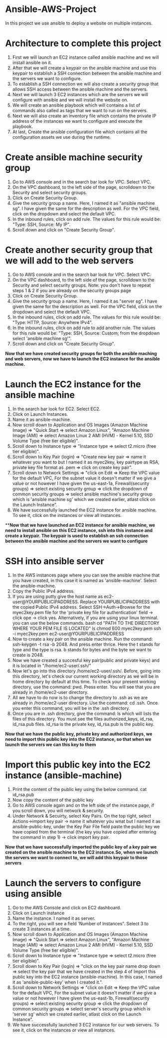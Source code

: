 # Ansible-AWS-Project
In this project we use ansible to deploy a website on multiple instances.

# Architecture to complete this project
1. First we will launch an EC2 instance called ansible machine and we will install ansible on it.
2. After that we will create a keypair on the ansible machine and use this keypair to establish a SSH connection between the ansible machine and the servers we want to configure.
3. To establish a SSH connection we will also create a security group that allows SSH access between the ansible machine and the servers.
4. Next we will launch 3 EC2 instances which are the servers we will configure with ansible and we will install the website on.
5. We will create an ansible playbook which will contains a list of commands also called as tags that we want to run on the servers.
6. Next we will also create an inventory file which contains the private IP address of the instances we want to configure and execute the playbook.
7. At last, Create the ansible configuration file which contains all the configuration assets we use during the runtime.

# Create ansible machine security group
1. Go to AWS console and in the search bar look for VPC. Select VPC.
2. On the VPC dashboard, to the left side of the page, scrolldown  to the Security and select security groups.
3. Click on Create Security Group.
4. Give the security group a name. Here, I named it as "ansible machine sg". I have given the same for the description as well. For the VPC field, click on the dropdown and select the default VPC.
5. In the inbound rules, click on add rule. The values for this rule would be: "Type: SSH, Source: My IP".
6. Scroll down and click on "Create Security Group".
   
# Create another security group that we will add to the web servers
1. Go to AWS console and in the search bar look for VPC. Select VPC.
2. On the VPC dashboard, to the left side of the page, scrolldown  to the Security and select security groups.
   Note: you don't have to repeat steps 1 & 2 if you are already on the security groups page
3. Click on Create Security Group.
4. Give the security group a name. Here, I named it as "server sg". I have given the same for the description as well. For the VPC field, click on the dropdown and select the default VPC.
5. In the inbound rules, click on add rule. The values for this rule would be: "Type: HTTP, Source: Anywhere IPv4".
6. In the inbound rules, click on add rule to add another rule. The values for this rule would be: "Type: SSH, Source: Custom; from the dropdown select 'ansible machine sg'".
7. Scroll down and click on "Create Security Group".

**Now that we have created security groups for both the ansible maching and web servers, now we have to launch the EC2 instance for the ansible machine.**
# Launch the EC2 instance for the ansible machine
1. In the search bar look for EC2. Select EC2.
2. Click on Launch Instances.
3. Name it as ansible-machine.
4. Now scroll down to Application and OS Images (Amazon Machine Image) => "Quick Start  => select Amazon Linux", "Amazon Machine Image (AMI) => select Amazon Linux 2 AMI (HVM) - Kernel 5.10, SSD Volume Type (free tier eligible)". 
5. Scroll down to Instance type => "Instance type => select t2.micro (free tier eligible)".
6. Scroll down to Key Pair (login) => "Create new key pair => name it whatever you want to but I named it as myec2key, key pairtype as RSA,  private key file format as .pem => click on create key pair".
7. Scroll down to Network Settings  => "click on  Edit => Keep the VPC value for the default VPC, For the subnet value it doesn't matter if we give a value or not however I have given the us-east-1a, Firewall(security groups) => select existing security group => click the dropdown of common security groups => select ansible machine's security group which is 'ansible machine sg' which we created earlier, atlast click on the Launch Instance".
8. We have successfully launched the EC2 instance for ansible machine. To see it, click on the instances or view all instances.

****Now that we have launched an EC2 instance for ansible machine, we need to install ansible on this EC2 instance, ssh into this instance and create a keypair. The keypair is used to establish an ssh connection between the ansible machine and the servers we want to configure**
# SSH into ansible server
1. In the AWS instances page where you can see the ansible machine that you have created,  in this case it is named as 'ansible-machine'. Select the ansible-machine.
2. Copy the Public IPv4 address.
3. If you are using putty give the host name as ec2-user@YOURPUBLICIPADDRESS. Replace YOURPUBLICIPADDRESS with the copied Public IPv4 address. Select SSH->Auth->Browse for the myec2key.pem file for the 'private key file for authentication' field -> click ope -> click yes.
   Alternatively, if you are using your linux terminal. you can use the below commands.
   bash
   cd "PATH TO THE DIRECTORY WHERE YOUR PEM FILE IS LOCATED"
   ls
   chmod 600 myec2key.pem
   ssh -i myec2key.pem ec2-user@YOURPUBLICIPADDRESS
4.  Now to create a key pair on the ansible machine. Run the command: ssh-keygen -t rsa -b 2048.
    And press enter thrice.
   Here the t stands for type and the type is rsa. b stands for bytes and the byte we want to create is 2048.
5. Now we have created a succesful key pair(public and private keys) and it is located in "/home/ec2-user/.ssh/"
6. Now let's go into this directory /home/ec2-user/.ssh/. Before, going into this directory, let's check our current working directory as we will be in home directory by default at this time. To check your present working directory, use the command: pwd. Press enter. You will see that you are already in /home/ec2-user directory.
7. All we have to do now is to change the directory to .ssh as we are already in /home/ec2-user directory. Use the command: cd .ssh. Once you enter this command, you will be in the .ssh directory.
8. Once you are in .ssh directory, give the command: ls which will lists the files of this directory. You must see the files authorized_keys, id_rsa, id_rsa.pub files.
   id_rsa is the private key, id_rsa.pub is the public key.

**Now that we have the public key, private key and authorized keys, we need to  import this public key into the EC2 instance, so that when we launch the servers we can this key to them**
# Import this public key into the EC2 instance (ansible-machine)
1. Print the content of the public key using the below command.
   cat id_rsa.pub
2. Now copy the content of the public key
3. Go to AWS console again and on the left side of the instance page, if you scroll down, you will network & security.
4. Under Network & Secuirty, select Key Pairs. On the top right, select Actions->import key pair -> name it whatever you wnat but I named it as ansible-public-key, under the Key Pair File field paste the public key we have copied from the terminal (the key you have copied after entering the command in step 1) -> click import key pair.

**Now that we have successfully imported the public key of a key pair we created on the ansible machine to the EC2 instance.So, when we launch the servers we want to connect to, we will add this keypair to those servers**
# Launch the servers to configure using ansible
1. Go to the AWS Console and click on EC2 dashboard.
2. Click on Launch instance
3. Name the instance. I named it as server.
4. To the right, you will see a field 'Number of Instances". Select 3 to create  3 instances at a time.
5. Now scroll down to Application and OS Images (Amazon Machine Image) => "Quick Start  => select Amazon Linux", "Amazon Machine Image (AMI) => select Amazon Linux 2 AMI (HVM) - Kernel 5.10, SSD Volume Type (free tier eligible)".
6. Scroll down to Instance type => "Instance type => select t2.micro (free tier eligible)".
7. Scroll down to Key Pair (login) => "click on the key pair name drop down => select the key pair that we have created in the step 4 of Import this public key into the EC2 instance (ansible-machine). In this case, I named it as 'ansible-public-key' when I created it.".
8. Scroll down to Network Settings  => "click on  Edit => Keep the VPC value for the default VPC, For the subnet value it doesn't matter if we give a value or not however I have given the us-east-1b, Firewall(security groups) => select existing security group => click the dropdown of common security groups => select server's security group which is 'server sg' which we created earlier, atlast click on the Launch Instance".
9. We have successfully launched 3 EC2 instance for our web servers. To see it, click on the instances or view all instances.


